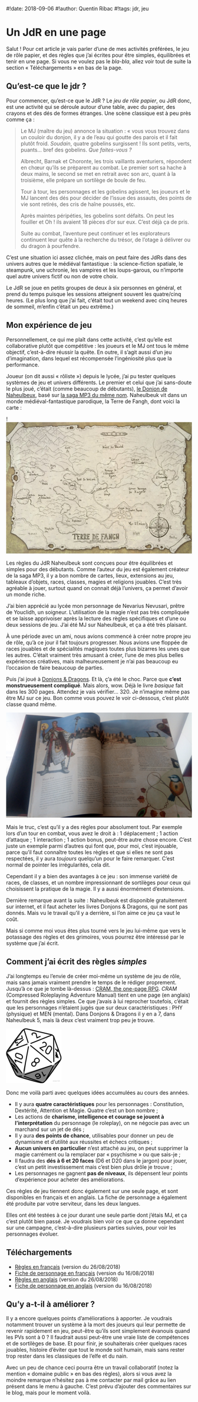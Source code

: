 #!date: 2018-09-06
#!author: Quentin Ribac
#!tags: jdr, jeu

# Un JdR en une page
Salut ! Pour cet article je vais parler d’une de mes activités préférées, le jeu de rôle papier, et des règles que j’ai écrites pour être simples, équilibrées et tenir en une page.
Si vous ne voulez pas le *bla-bla*, allez voir tout de suite la section « Téléchargements » en bas de la page.

## Qu’est-ce que le jdr ?
Pour commencer, qu’est-ce que le JdR ? Le *jeu de rôle papier*, ou JdR donc, est une activité qui se déroule autour d’une table, avec du papier, des crayons et des dés de formes étranges. Une scène classique est à peu près comme ça :

> Le MJ (maître du jeu) annonce la situation : « vous vous trouvez dans un couloir du donjon, il y a de l’eau qui goutte des parois et il fait plutôt froid. *Soudain*, quatre gobelins surgissent ! Ils sont petits, verts, puants… bref des gobelins. *Que faites-vous ?*
>
> Albrecht, Barnak et Choronte, les trois vaillants aventuriers, répondent en chœur qu’ils se préparent au combat. Le premier sort sa hache à deux mains, le second se met en retrait avec son arc, quant à la troisième, elle prépare un sortilège de boule de feu.
>
> Tour à tour, les personnages et les gobelins agissent, les joueurs et le MJ lancent des dés pour décider de l’issue des assauts, des points de vie sont retirés, des cris de haîne poussés, etc.
>
> Après maintes péripéties, les gobelins sont défaits. On peut les fouiller et Oh ! ils avaient 18 pièces d’or sur eux. C’est déjà ça de pris.
>
> Suite au combat, l’aventure peut continuer et les explorateurs continuent leur quête à la recherche du trésor, de l’otage à délivrer ou du dragon à pourfendre.

C’est une situation ici assez clichée, mais on peut faire des JdRs dans des univers autres que le médiéval fantastique : la science-fiction spatiale, le steampunk, une uchronie, les vampires et les loups-garous, ou n’importe quel autre univers fictif ou non de votre choix.

Le JdR se joue en petits groupes de deux à six personnes en général, et prend du temps puisque les sessions atteignent souvent les quatre/cinq heures. (Le plus long que j’ai fait, c’était tout un weekend avec cinq heures de sommeil, m’enfin c’était un peu extrême.)

## Mon expérience de jeu
Personnellement, ce qui me plaît dans cette activité, c’est qu’elle est collaborative plutôt que compétitive : les joueurs et le MJ ont tous le même objectif, c’est-à-dire réussir la quête.
En outre, il s’agit aussi d’un jeu d’imagination, dans lequel est récompensée l’ingéniosité plus que la performance.

Joueur (on dit aussi « rôliste ») depuis le lycée, j’ai pu tester quelques systèmes de jeu et univers différents. Le premier et celui que j’ai sans-doute le plus joué, c’était (comme beaucoup de débutants), [le Donjon de Naheulbeux](https://naheulbeuk.com), basé sur [la saga MP3 du même nom](https://www.penofchaos.com/warham/donjon-telecharge.htm). Naheulbeuk vit dans un monde médiéval-fantastique parodique, la Terre de Fangh, dont voici la carte :

!![carte de la Terre de Fangh](/media/img/2018/09/fangh-marion-globale.jpg)

Les règles du JdR Naheulbeuk sont conçues pour être équilibrées et simples pour des débutants. Comme l’auteur du jeu est également créateur de la saga MP3, il y a bon nombre de cartes, lieux, extensions au jeu, tableaux d’objets, races, classes, magies et religions jouables. C’est très agréable à jouer, surtout quand on connait déjà l’univers, ça permet d’avoir un monde riche.

J’ai bien apprécié au lycée mon personnage de Nevarius Nevusari, prêtre de Youclidh, un soigneur. L’utilisation de la magie n’est pas très compliquée et se laisse apprivoiser après la lecture des règles spécifiques et d’une ou deux sessions de jeu. J’ai été MJ sur Naheulbeuk, et ça a été très plaisant.

À une période avec un ami, nous avions commencé à créer notre propre jeu de rôle, qu’à ce jour il fait toujours progresser. Nous avions une floppée de races jouables et de spécialités magiques toutes plus bizarres les unes que les autres. C’était vraiment très amusant à créer, l’une de mes plus belles expériences créatives, mais malheureusement je n’ai pas beaucoup eu l’occasion de faire beaucoup de parties.

Puis j’ai joué à [Donjons & Dragons](https://dnd.wizards.com). Et là, ç’a été le choc. Parce que **c’est monstrueusement compliqué**. Mais alors, wow. Déjà le livre *basique* fait dans les 300 pages. Attendez je vais vérifier… 320. Je n’imagine même pas être MJ sur ce jeu. Bon comme vous pouvez le voir ci-dessous, c’est plutôt classe quand même.

![la page ‘Half-elf’ du Player’s Handbook](/media/img/2018/09/dnd-handbook.jpg)

Mais le truc, c’est qu’il y a des règles pour absolument tout. Par exemple lors d’un tour en combat, vous avez le droit à : 1 déplacement ; 1 action d’attaque ; 1 interaction ; 1 action bonus, peut-être autre chose encore. C’est juste un exemple parmi d’autres qui font que, pour moi, c’est injouable, parce qu’il faut connaître toutes les règles et que si elles ne sont pas respectées, il y aura *toujours* quelqu’un pour le faire remarquer. C’est normal de pointer les irrégularités, cela dit.

Cependant il y a bien des avantages à ce jeu : son immense variété de races, de classes, et un nombre impressionnant de sortilèges pour ceux qui choisissent la pratique de la magie. Il y a aussi énormément d’extensions.

Dernière remarque avant la suite : Naheulbeuk est disponible gratuitement sur internet, et il faut acheter les livres Donjons & Dragons, qui ne sont pas donnés. Mais vu le travail qu’il y a derrière, si l’on aime ce jeu ça vaut le coût.

Mais si comme moi vous êtes plus tourné vers le jeu lui-même que vers le potassage des règles et des grimoires, vous pourrez être intéressé par le système que j’ai écrit.

## Comment j’ai écrit des règles *simples*
J’ai longtemps eu l’envie de créer moi-même un système de jeu de rôle, mais sans jamais vraiment prendre le temps de le rédiger proprement. Jusqu’à ce que je tombe là-dessus : [CRAM, the one-page RPG](http://onepagerpg.com). *CRAM* (Compressed Roleplaying Adventure Manual) tient en une page (en anglais) et fournit des règles simples. Ce que j’avais à lui reprocher toutefois, c’était que les personnages n’étaient jugés que sur deux caractéristiques : PHY (physique) et MEN (mental). Dans Donjons & Dragons il y en a 7, dans Naheulbeuk 5, mais là deux c’est vraiment trop peu je trouve.

![icône D20](/media/img/2018/09/d20.png)

Donc me voilà parti avec quelques idées accumulées au cours des années.

* Il y aura **quatre caractéristiques** pour les personnages : Constitution, Dextérité, Attention et Magie. Quatre c’est un bon nombre ;
* Les actions de **charisme, intelligence et courage se jouent à l’interprétation** du personnage (le roleplay), on ne négocie pas avec un marchand sur un jet de dés ;
* Il y aura **des points de chance**, utilisables pour donner un peu de dynamisme et d’utilité aux réussites et échecs critiques ;
* **Aucun univers en particulier** n’est attaché au jeu, on peut supprimer la magie carrément ou la remplacer par « psychisme » ou que sais-je ;
* Il faudra des **dés à 6 et 20 faces** (D6 et D20 dans le jargon) pour jouer, c’est un petit investissement mais c’est bien plus drôle je trouve ;
* Les personnages ne gagnent **pas de niveaux**, ils dépensent leur points d’expérience pour acheter des améliorations.

Ces règles de jeu tiennent donc également sur une seule page, et sont disponibles en français et en anglais. La fiche de personnage a également été produite par votre serviteur, dans les deux langues.

Elles ont été testées à ce jour durant une seule partie dont j’étais MJ, et ça c’est plutôt bien passé. Je voudrais bien voir ce que ça donne cependant sur une campagne, c’est-à-dire plusieurs parties suivies, pour voir les personnages évoluer.

## Téléchargements

* [Règles en français](/media/files/jdr/jdr-20180826.pdf) (version du 26/08/2018)
* [Fiche de personnage en français](/media/files/jdr/fichePerso-20180816.pdf) (version du 16/08/2018)
* [Règles en anglais](/media/files/jdr/rpg-20180826.pdf) (version du 26/08/2018)
* [Fiche de personnage en anglais](/media/files/jdr/characterSheet-20180816.pdf) (version du 16/08/2018)

## Qu’y a-t-il à améliorer ?
Il y a encore quelques points d’améliorations à apporter. Je voudrais notamment trouver un système à la mort des joueurs qui leur permette de revenir rapidement en jeu, peut-être qu’ils sont simplement évanouis quand les PVs sont à 0 ? Il faudrait aussi peut-être une vraie liste de compétences et de sortilèges de base. Et pour finir, je souhaiterais créer quelques races jouables, histoire d’éviter que tout le monde soit humain, mais sans rester trop rester dans les classiques de l’elfe et du nain.

Avec un peu de chance ceci pourra être un travail collaboratif (notez la mention « domaine public » en bas des règles), alors si vous avez la moindre remarque n’hésitez pas à me contacter par mail grâce au lien présent dans le menu à gauche. C’est prévu d’ajouter des commentaires sur le blog, mais pour le moment voilà.
